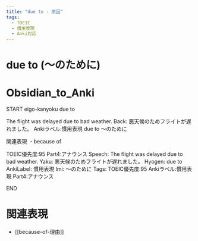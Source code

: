```yaml
---
title: "due to - 原因"
tags:
  - TOEIC
  - 慣用表現
  - Anki対応
---
```


# due to (～のために)

# Obsidian_to_Anki
START
eigo-kanyoku
due to

The flight was delayed due to bad weather.
Back:
悪天候のためフライトが遅れました。
Ankiラベル:慣用表現
due to
～のために

関連表現
・because of

TOEIC優先度:95
Part4:アナウンス
Speech: The flight was delayed due to bad weather.
Yaku: 悪天候のためフライトが遅れました。
Hyogen: due to
AnkiLabel: 慣用表現
Imi: ～のために
Tags: TOEIC優先度:95 Ankiラベル:慣用表現 Part4:アナウンス
<!--ID: 1751813984676-->
END

# 関連表現
- [[because-of-理由]] 